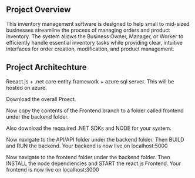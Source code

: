 ## Project Overview

This inventory management software is designed to help small to mid-sized businesses streamline the process of managing orders and product inventory. 
The system allows the Business Owner, Manager, or Worker to efficiently handle essential inventory tasks while providing clear, intuitive interfaces 
for order creation, modification, and product management.


## Project Architechture

Reeact.js + .net core entity framework + azure sql server. 
This will be hosted on azure.


Download the overall Proect.

Now copy the contents of the Frontend branch to a folder called frontend under the backend folder.

Also download the reqquired .NET SDKs and NODE for your system.

Now navigate to the API/API folder under the backend folder. Then BUILD and RUN the backend. Your backend is now live on localhost:5000

Now navigate to the frontend folder under the backend folder. Then INSTALL the node dependiencies and START the react.js Frontend. Your frontend is now live on localhost:3000

